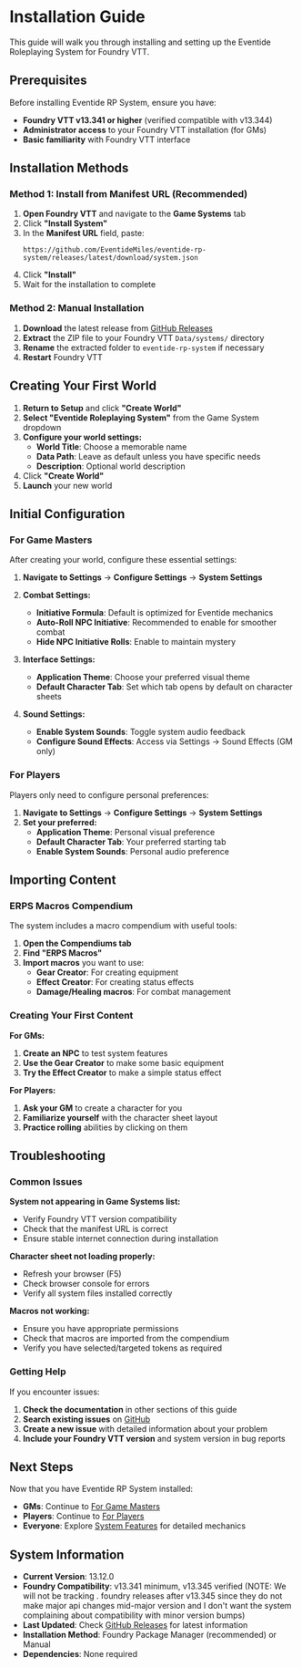 # Installation Guide

This guide will walk you through installing and setting up the Eventide Roleplaying System for Foundry VTT.

## Prerequisites

Before installing Eventide RP System, ensure you have:

- **Foundry VTT v13.341 or higher** (verified compatible with v13.344)
- **Administrator access** to your Foundry VTT installation (for GMs)
- **Basic familiarity** with Foundry VTT interface

## Installation Methods

### Method 1: Install from Manifest URL (Recommended)

1. **Open Foundry VTT** and navigate to the **Game Systems** tab
2. Click **"Install System"**
3. In the **Manifest URL** field, paste:
   ```
   https://github.com/EventideMiles/eventide-rp-system/releases/latest/download/system.json
   ```
4. Click **"Install"**
5. Wait for the installation to complete

### Method 2: Manual Installation

1. **Download** the latest release from [GitHub Releases](https://github.com/EventideMiles/eventide-rp-system/releases)
2. **Extract** the ZIP file to your Foundry VTT `Data/systems/` directory
3. **Rename** the extracted folder to `eventide-rp-system` if necessary
4. **Restart** Foundry VTT

## Creating Your First World

1. **Return to Setup** and click **"Create World"**
2. **Select "Eventide Roleplaying System"** from the Game System dropdown
3. **Configure your world settings:**
   - **World Title**: Choose a memorable name
   - **Data Path**: Leave as default unless you have specific needs
   - **Description**: Optional world description
4. Click **"Create World"**
5. **Launch** your new world

## Initial Configuration

### For Game Masters

After creating your world, configure these essential settings:

1. **Navigate to Settings** → **Configure Settings** → **System Settings**

2. **Combat Settings:**

   - **Initiative Formula**: Default is optimized for Eventide mechanics
   - **Auto-Roll NPC Initiative**: Recommended to enable for smoother combat
   - **Hide NPC Initiative Rolls**: Enable to maintain mystery

3. **Interface Settings:**

   - **Application Theme**: Choose your preferred visual theme
   - **Default Character Tab**: Set which tab opens by default on character sheets

4. **Sound Settings:**
   - **Enable System Sounds**: Toggle system audio feedback
   - **Configure Sound Effects**: Access via Settings → Sound Effects (GM only)

### For Players

Players only need to configure personal preferences:

1. **Navigate to Settings** → **Configure Settings** → **System Settings**
2. **Set your preferred:**
   - **Application Theme**: Personal visual preference
   - **Default Character Tab**: Your preferred starting tab
   - **Enable System Sounds**: Personal audio preference

## Importing Content

### ERPS Macros Compendium

The system includes a macro compendium with useful tools:

1. **Open the Compendiums tab**
2. **Find "ERPS Macros"**
3. **Import macros** you want to use:
   - **Gear Creator**: For creating equipment
   - **Effect Creator**: For creating status effects
   - **Damage/Healing macros**: For combat management

### Creating Your First Content

**For GMs:**

1. **Create an NPC** to test system features
2. **Use the Gear Creator** to make some basic equipment
3. **Try the Effect Creator** to make a simple status effect

**For Players:**

1. **Ask your GM** to create a character for you
2. **Familiarize yourself** with the character sheet layout
3. **Practice rolling** abilities by clicking on them

## Troubleshooting

### Common Issues

**System not appearing in Game Systems list:**

- Verify Foundry VTT version compatibility
- Check that the manifest URL is correct
- Ensure stable internet connection during installation

**Character sheet not loading properly:**

- Refresh your browser (F5)
- Check browser console for errors
- Verify all system files installed correctly

**Macros not working:**

- Ensure you have appropriate permissions
- Check that macros are imported from the compendium
- Verify you have selected/targeted tokens as required

### Getting Help

If you encounter issues:

1. **Check the documentation** in other sections of this guide
2. **Search existing issues** on [GitHub](https://github.com/EventideMiles/eventide-rp-system/issues)
3. **Create a new issue** with detailed information about your problem
4. **Include your Foundry VTT version** and system version in bug reports

## Next Steps

Now that you have Eventide RP System installed:

- **GMs**: Continue to [For Game Masters](../for-gms/README.md)
- **Players**: Continue to [For Players](../for-players/README.md)
- **Everyone**: Explore [System Features](../system-features/README.md) for detailed mechanics

## System Information

- **Current Version**: 13.12.0
- **Foundry Compatibility**: v13.341 minimum, v13.345 verified (NOTE: We will not be tracking . foundry releases after v13.345 since they do not make major api changes mid-major version and I don't want the system complaining about compatibility with minor version bumps)
- **Last Updated**: Check [GitHub Releases](https://github.com/EventideMiles/eventide-rp-system/releases) for latest information
- **Installation Method**: Foundry Package Manager (recommended) or Manual
- **Dependencies**: None required
